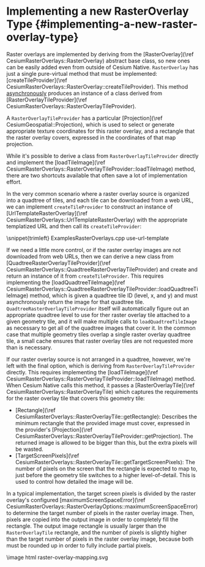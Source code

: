 # Implementing a new RasterOverlay Type {#implementing-a-new-raster-overlay-type}

Raster overlays are implemented by deriving from the [RasterOverlay](\ref CesiumRasterOverlays::RasterOverlay) abstract base class, so new ones can be easily added even from outside of Cesium Native. `RasterOverlay` has just a single pure-virtual method that must be implemented: [createTileProvider](\ref CesiumRasterOverlays::RasterOverlay::createTileProvider). This method [asynchronously](#async-system) produces an instance of a class derived from [RasterOverlayTileProvider](\ref CesiumRasterOverlays::RasterOverlayTileProvider).

A `RasterOverlayTileProvider` has a particular [Projection](\ref CesiumGeospatial::Projection), which is used to select or generate appropriate texture coordinates for this raster overlay, and a rectangle that the raster overlay covers, expressed in the coordinates of that map projection.

While it's possible to derive a class from `RasterOverlayTileProvider` directly and implement the [loadTileImage](\ref CesiumRasterOverlays::RasterOverlayTileProvider::loadTileImage) method, there are two shortcuts available that often save a lot of implementation effort.

In the very common scenario where a raster overlay source is organized into a quadtree of tiles, and each tile can be downloaded from a web URL, we can implement `createTileProvider` to construct an instance of [UrlTemplateRasterOverlay](\ref CesiumRasterOverlays::UrlTemplateRasterOverlay) with the appropriate templatized URL and then call its `createTileProvider`:

\snippet{trimleft} ExamplesRasterOverlays.cpp use-url-template

If we need a little more control, or if the raster overlay images are not downloaded from web URLs, then we can derive a new class from [QuadtreeRasterOverlayTileProvider](\ref CesiumRasterOverlays::QuadtreeRasterOverlayTileProvider) and create and return an instance of it from `createTileProvider`. This requires implementing the [loadQuadtreeTileImage](\ref CesiumRasterOverlays::QuadtreeRasterOverlayTileProvider::loadQuadtreeTileImage) method, which is given a quadtree tile ID (level, x, and y) and must asynchronously return the image for that quadtree tile. `QuadtreeRasterOverlayTileProvider` itself will automatically figure out an appropriate quadtree level to use for ther raster overlay tile attached to a given geometry tile, and it will make multiple calls to `loadQuadtreeTileImage` as necessary to get all of the quadtree images that cover it. In the common case that multiple geometry tiles overlap a single raster overlay quadtree tile, a small cache ensures that raster overlay tiles are not requested more than is necessary.

If our raster overlay source is not arranged in a quadtree, however, we're left with the final option, which is deriving from `RasterOverlayTileProvider` directly. This requires implementing the [loadTileImage](\ref CesiumRasterOverlays::RasterOverlayTileProvider::loadTileImage) method. When Cesium Native calls this method, it passes a [RasterOverlayTile](\ref CesiumRasterOverlays::RasterOverlayTile) which captures the requirements for the raster overlay tile that covers this geometry tile:

* [Rectangle](\ref CesiumRasterOverlays::RasterOverlayTile::getRectangle): Describes the minimum rectangle that the provided image must cover, expressed in the provider's [Projection](\ref CesiumRasterOverlays::RasterOverlayTileProvider::getProjection). The returned image is allowed to be bigger than this, but the extra pixels will be wasted.
* [TargetScreenPixels](\ref CesiumRasterOverlays::RasterOverlayTile::getTargetScreenPixels): The number of pixels on the screen that the rectangle is expected to map to, just before the geometry tile switches to a higher level-of-detail. This is used to control how detailed the image will be.

In a typical implementation, the target screen pixels is divided by the raster overlay's configured [maximumScreenSpaceError](\ref CesiumRasterOverlays::RasterOverlayOptions::maximumScreenSpaceError) to determine the target number of pixels in the raster overlay image. Then, pixels are copied into the output image in order to completely fill the rectangle. The output image rectangle is usually larger than the `RasterOverlayTile` rectangle, and the number of pixels is slightly higher than the target number of pixels in the raster overlay image, because both must be rounded up in order to fully include partial pixels.

\image html raster-overlay-mapping.svg
